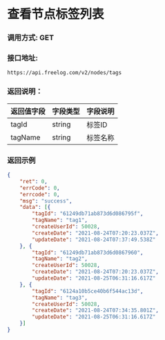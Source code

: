 # 查看节点标签列表



### 调用方式: GET



### 接口地址:

```
https://api.freelog.com/v2/nodes/tags
```



### 返回说明：

| 返回值字段 | 字段类型 | 字段说明 |
| :--- | :--- | :--- |
| tagId | string | 标签ID |
| tagName | string | 标签名称 |



### 返回示例

```json
{
	"ret": 0,
	"errCode": 0,
	"errcode": 0,
	"msg": "success",
	"data": [{
		"tagId": "61249db71ab873d6d086795f",
		"tagName": "tag1",
		"createUserId": 50028,
		"createDate": "2021-08-24T07:20:23.037Z",
		"updateDate": "2021-08-24T07:37:49.538Z"
	}, {
		"tagId": "61249db71ab873d6d0867960",
		"tagName": "tag2",
		"createUserId": 50028,
		"createDate": "2021-08-24T07:20:23.037Z",
		"updateDate": "2021-08-25T06:31:16.617Z"
	}, {
		"tagId": "6124a10b5ce40b6f544ac13d",
		"tagName": "tag3",
		"createUserId": 50028,
		"createDate": "2021-08-24T07:34:35.801Z",
		"updateDate": "2021-08-25T06:31:16.617Z"
	}]
}
```
